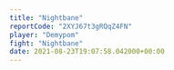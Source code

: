 ```yaml
---
title: "Nightbane"
reportCode: "2XYJ67t3gRQqZ4FN"
player: "Demypom"
fight: "Nightbane"
date: 2021-08-23T19:07:58.042000+00:00
---
```


